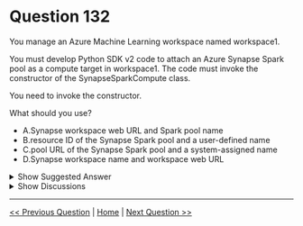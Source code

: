 # Question 132

You manage an Azure Machine Learning workspace named workspace1.

You must develop Python SDK v2 code to attach an Azure Synapse Spark pool as a compute target in workspace1. The code must invoke the constructor of the SynapseSparkCompute class.

You need to invoke the constructor.

What should you use?

* A.Synapse workspace web URL and Spark pool name
* B.resource ID of the Synapse Spark pool and a user-defined name
* C.pool URL of the Synapse Spark pool and a system-assigned name
* D.Synapse workspace name and workspace web URL

<details>
  <summary>Show Suggested Answer</summary>

  <strong>B</strong><br>

</details>

<details>
  <summary>Show Discussions</summary>

<blockquote><p><strong>damaldon</strong> <code>(Fri 12 Jan 2024 17:10)</code> - <em>Upvotes: 5</em></p><p>Correct. 
To attach a Synapse Compute using Python SDK, first create an instance of azure.ai.ml.MLClient class. This provides convenient functions for interaction with Azure Machine Learning services. The following code sample uses azure.identity.DefaultAzureCredential for connecting to a workspace in resource group of a specified Azure subscription. In the following code sample, define the SynapseSparkCompute with the parameters:

    name - user-defined name of the new attached Synapse Spark pool.
    resource_id - resource ID of the Synapse Spark pool created earlier in the Azure Synapse Analytics workspace.</p></blockquote>
<blockquote><p><strong>evangelist</strong> <code>(Sun 01 Dec 2024 13:31)</code> - <em>Upvotes: 1</em></p><p>given answer is correct</p></blockquote>
<blockquote><p><strong>Karthikat</strong> <code>(Wed 25 Sep 2024 16:44)</code> - <em>Upvotes: 1</em></p><p>on exam 3/25/2024</p></blockquote>
<blockquote><p><strong>ymj_000</strong> <code>(Tue 07 May 2024 01:42)</code> - <em>Upvotes: 1</em></p><p>For reference: https://learn.microsoft.com/en-us/azure/machine-learning/how-to-manage-synapse-spark-pool?view=azureml-api-2&amp;tabs=sdk</p></blockquote>
<blockquote><p><strong>Mal42</strong> <code>(Wed 21 Feb 2024 08:22)</code> - <em>Upvotes: 3</em></p><p>On exam 18 Aug 2023</p></blockquote>
<blockquote><p><strong>Batman160591</strong> <code>(Wed 20 Dec 2023 21:51)</code> - <em>Upvotes: 1</em></p><p>Answer is B. 
To invoke the constructor of the SynapseSparkCompute class in Azure Machine Learning SDK v2, you need to provide the resource ID of the Synapse Spark pool and a user-defined name.</p></blockquote>

</details>

---

[<< Previous Question](question_131.md) | [Home](/index.md) | [Next Question >>](question_133.md)
